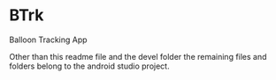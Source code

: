 # BTrk
Balloon Tracking App


Other than this readme file and the devel folder the remaining files and folders belong to the android studio project.
